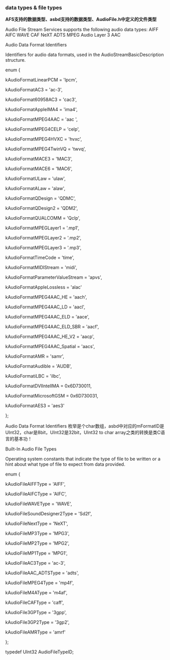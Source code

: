 ### data types & file types



**AFS支持的数据类型、asbd支持的数据类型、AudioFile.h中定义的文件类型**

Audio File Stream Services supports the following audio data types:
AIFF
AIFC
WAVE
CAF
NeXT
ADTS
MPEG Audio Layer 3
AAC 

Audio Data Format Identifiers

Identifiers for audio data formats, used in the AudioStreamBasicDescription structure.

enum {

   kAudioFormatLinearPCM               = 'lpcm',

   kAudioFormatAC3                     = 'ac-3',

   kAudioFormat60958AC3                = 'cac3',

   kAudioFormatAppleIMA4               = 'ima4',

   kAudioFormatMPEG4AAC                = 'aac ',

   kAudioFormatMPEG4CELP               = 'celp',

   kAudioFormatMPEG4HVXC               = 'hvxc',

   kAudioFormatMPEG4TwinVQ             = 'twvq',

   kAudioFormatMACE3                   = 'MAC3',

   kAudioFormatMACE6                   = 'MAC6',

   kAudioFormatULaw                    = 'ulaw',

   kAudioFormatALaw                    = 'alaw',

   kAudioFormatQDesign                 = 'QDMC',

   kAudioFormatQDesign2                = 'QDM2',

   kAudioFormatQUALCOMM                = 'Qclp',

   kAudioFormatMPEGLayer1              = '.mp1',

   kAudioFormatMPEGLayer2              = '.mp2',

   kAudioFormatMPEGLayer3              = '.mp3',

   kAudioFormatTimeCode                = 'time',

   kAudioFormatMIDIStream              = 'midi',

   kAudioFormatParameterValueStream    = 'apvs',

   kAudioFormatAppleLossless           = 'alac'

   kAudioFormatMPEG4AAC_HE             = 'aach',

   kAudioFormatMPEG4AAC_LD             = 'aacl',

   kAudioFormatMPEG4AAC_ELD            = 'aace',

   kAudioFormatMPEG4AAC_ELD_SBR        = 'aacf',

   kAudioFormatMPEG4AAC_HE_V2          = 'aacp',

   kAudioFormatMPEG4AAC_Spatial        = 'aacs',

   kAudioFormatAMR                     = 'samr',

   kAudioFormatAudible                 = 'AUDB',

   kAudioFormatiLBC                    = 'ilbc',

   kAudioFormatDVIIntelIMA             = 0x6D730011,

   kAudioFormatMicrosoftGSM            = 0x6D730031,

   kAudioFormatAES3                    = 'aes3'

};

Audio Data Format Identifiers 枚举是个char数组，asbd中对应的mFormatID是UInt32，char是8bit，UInt32是32bit，UInt32 to char array之类的转换是类C语言的基本功！

Built-In Audio File Types

Operating system constants that indicate the type of file to be written or a hint about what type of file to expect from data provided.

enum {

   kAudioFileAIFFType            = 'AIFF',

   kAudioFileAIFCType            = 'AIFC',

   kAudioFileWAVEType            = 'WAVE',

   kAudioFileSoundDesigner2Type  = 'Sd2f',

   kAudioFileNextType            = 'NeXT',

   kAudioFileMP3Type             = 'MPG3',

   kAudioFileMP2Type             = 'MPG2',

   kAudioFileMP1Type             = 'MPG1',

   kAudioFileAC3Type             = 'ac-3',

   kAudioFileAAC_ADTSType        = 'adts',

   kAudioFileMPEG4Type           = 'mp4f',

   kAudioFileM4AType             = 'm4af',

   kAudioFileCAFType             = 'caff',

   kAudioFile3GPType             = '3gpp',

   kAudioFile3GP2Type            = '3gp2',

   kAudioFileAMRType             = 'amrf'

};

typedef UInt32 AudioFileTypeID;
